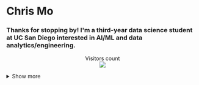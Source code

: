 # Chris Mo  

### Thanks for stopping by! I'm a third-year data science student at UC San Diego interested in AI/ML and data analytics/engineering.

<p align="center"> 
  Visitors count<br>
  <img src="https://profile-counter.glitch.me/chriss-mo/count.svg" />
</p>

<details>
  <summary>Show more</summary>
    Languages: Python, SQL, R, Matlab, C++, Java  
    
    ML Frameworks: PyTorch, TensorFlow, Keras, Scikit-Learn  
    
    Awards: [DiamondHacks 2024 Best in Category - All Hands on Deck](https://github.com/vinumaradana/PatientMatch)  
    
    Social Media: [LinkedIn](https://www.linkedin.com/in/chris-mo-195367176/)

</details>
<!---
chriss-mo/chriss-mo is a ✨ special ✨ repository because its `README.md` (this file) appears on your GitHub profile.
You can click the Preview link to take a look at your changes.
--->
